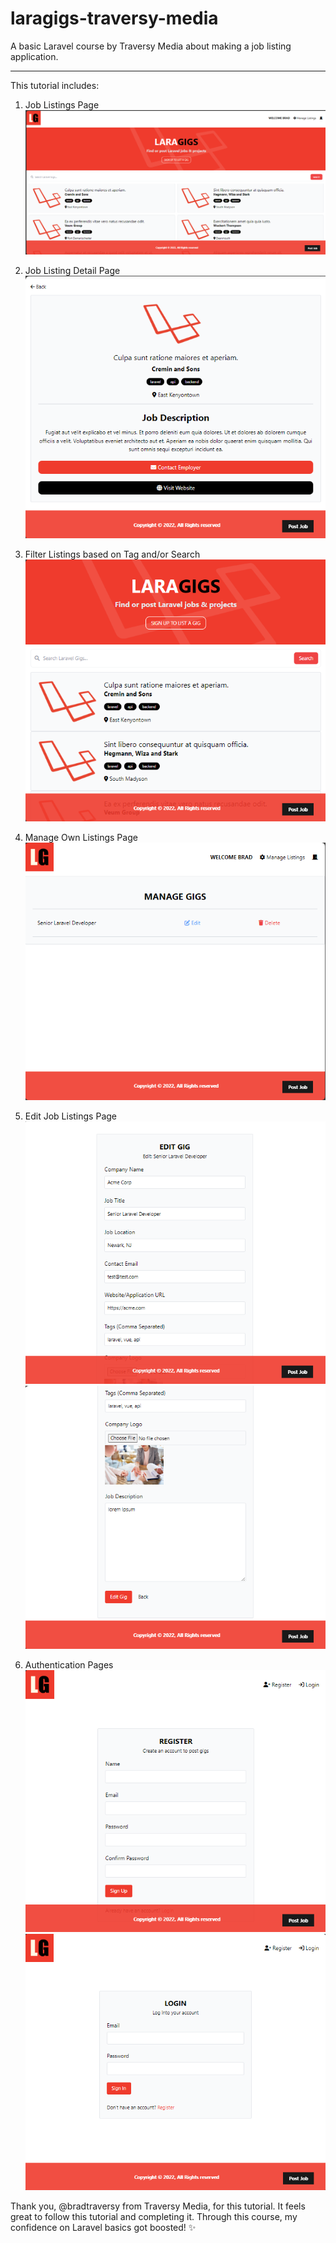 # laragigs-traversy-media
A basic Laravel course by Traversy Media about making a job listing application.

---
This tutorial includes:

1. Job Listings Page
![](https://github.com/henlyforbesly/laragigs-traversy-media/blob/main/readme-images/Screenshot%202024-03-28%20085520.png?raw=true)


2. Job Listing Detail Page
![](https://github.com/henlyforbesly/laragigs-traversy-media/blob/main/readme-images/Screenshot%202024-03-28%20085630.png?raw=true)


3. Filter Listings based on Tag and/or Search
![](https://github.com/henlyforbesly/laragigs-traversy-media/blob/main/readme-images/Screenshot%202024-03-28%20085657.png?raw=true)


4. Manage Own Listings Page
![](https://github.com/henlyforbesly/laragigs-traversy-media/blob/main/readme-images/Screenshot%202024-03-28%20085830.png?raw=true)


5. Edit Job Listings Page
![](https://github.com/henlyforbesly/laragigs-traversy-media/blob/main/readme-images/Screenshot%202024-03-28%20085844.png?raw=true)
![](https://github.com/henlyforbesly/laragigs-traversy-media/blob/main/readme-images/Screenshot%202024-03-28%20085850.png?raw=true)


6. Authentication Pages
![](https://github.com/henlyforbesly/laragigs-traversy-media/blob/main/readme-images/Screenshot%202024-03-28%20085909.png?raw=true)
![](https://github.com/henlyforbesly/laragigs-traversy-media/blob/main/readme-images/Screenshot%202024-03-28%20085915.png?raw=true)

Thank you, @bradtraversy from Traversy Media, for this tutorial. It feels great to follow this tutorial and completing it. Through this course, my confidence on Laravel basics got boosted! ✨ 
